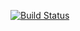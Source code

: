 

[![Build Status](https://travis-ci.org/donquixote/backdrop-xautoload.png)](https://travis-ci.org/donquixote/backdrop-xautoload)
